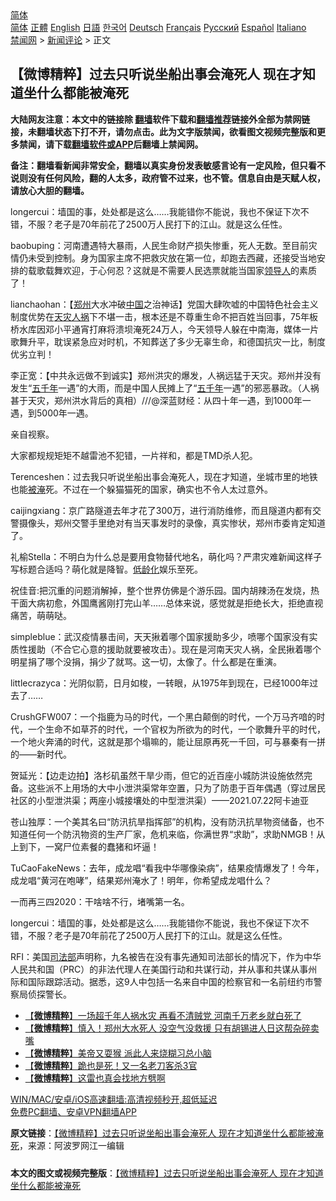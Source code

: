  <!-- 面包屑导航 --> <div class="breadcrumb"><!-- GTranslate: https://gtranslate.io/ -->  <div class="switcher notranslate">  <div class="selected">  <a href="#" onclick="return false;"> 简体</a>  </div>  <div class="option">  <a href="https://www.bannedbook.org" onclick="doGTranslate('zh-CN|zh-CN');jQuery('div.switcher div.selected a').html(jQuery(this).html());return false;" title="简体中文" class="nturl selected"> 简体</a>  <a href="https://www.bannedbook.org/zh-tw/" onclick="doGTranslate('zh-CN|zh-TW');jQuery('div.switcher div.selected a').html(jQuery(this).html());return false;" title="繁體中文" class="nturl"> 正體</a>  <a href="https://www.bannedbook.org/en/" onclick="doGTranslate('zh-CN|en');jQuery('div.switcher div.selected a').html(jQuery(this).html());return false;" title="English" class="nturl"> English</a>  <a href="https://www.bannedbook.org/ja/" onclick="doGTranslate('zh-CN|ja');jQuery('div.switcher div.selected a').html(jQuery(this).html());return false;" title="日本語" class="nturl"> 日語</a>  <a href="https://www.bannedbook.org/ko/" onclick="doGTranslate('zh-CN|ko');jQuery('div.switcher div.selected a').html(jQuery(this).html());return false;" title="한국어" class="nturl"> 한국어</a>  <a href="https://www.bannedbook.org/de/" onclick="doGTranslate('zh-CN|de');jQuery('div.switcher div.selected a').html(jQuery(this).html());return false;" title="Deutsch" class="nturl"> Deutsch</a>  <a href="https://www.bannedbook.org/fr/" onclick="doGTranslate('zh-CN|fr');jQuery('div.switcher div.selected a').html(jQuery(this).html());return false;" title="Français" class="nturl"> Français</a>  <a href="https://www.bannedbook.org/ru/" onclick="doGTranslate('zh-CN|ru');jQuery('div.switcher div.selected a').html(jQuery(this).html());return false;" title="Русский" class="nturl"> Русский</a>  <a href="https://www.bannedbook.org/es/" onclick="doGTranslate('zh-CN|es');jQuery('div.switcher div.selected a').html(jQuery(this).html());return false;" title="Español" class="nturl"> Español</a>  <a href="https://www.bannedbook.org/it/" onclick="doGTranslate('zh-CN|it');jQuery('div.switcher div.selected a').html(jQuery(this).html());return false;" title="Italiano" class="nturl"> Italiano</a>  </div>  </div>      <div class='breadcrumb-sub'><!-- Breadcrumb NavXT 6.3.0 --> <a href="https://www.bannedbook.org/" class="home">禁闻网</a> &gt; <a href="https://www.bannedbook.org/bnews/comments/" class="category">新闻评论</a> &gt; 正文</div></div><h2>【微博精粹】过去只听说坐船出事会淹死人 现在才知道坐什么都能被淹死</h2> <p class="notice"><b>大陆网友注意：本文中的链接除 <a href="https://github.com/bannedbook/fanqiang" >翻墙</a>软件下载和<a href="https://github.com/killgcd/justmysocks/blob/master/README.md">翻墙推荐</a>链接外全部为禁网链接，未翻墙状态下打不开，请勿点击。此为文字版禁闻，欲看图文视频完整版和更多禁闻，请下载<a href="https://github.com/bannedbook/fanqiang">翻墙软件或APP</a>后翻墙上禁闻网。</p><p>备注：翻墙看新闻非常安全，翻墙以真实身份发表敏感言论有一定风险，但只看不说则没有任何风险，翻的人太多，政府管不过来，也不管。信息自由是天赋人权，请放心大胆的翻墙。</b></p>  <div class="entry"> <p id="summary">longercui：墙国的事，处处都是这么……我能错你不能说，我也不保证下次不错，不服？老子是70年前花了2500万人民打下的江山。就是这么任性。</p> <p id="conimg">baobuping：河南遭遇特大暴雨，人民生命财产损失惨重，死人无数。至目前灾情仍未受到控制。身为国家主席不把救灾放在第一位，却跑去西藏，还接受当地安排的载歌载舞欢迎，于心何忍？这就是不需要人民选票就能当国家<a href="https://www.bannedbook.org/bnews/tag/%E9%A2%86%E5%AF%BC%E4%BA%BA/" class="st_tag internal_tag" rel="tag" title="标签 领导人 下的日志">领导人</a>的素质了！</p> <p>lianchaohan：【<a href="https://www.bannedbook.org/bnews/tag/%e9%83%91%e5%b7%9e/" class="st_tag internal_tag" rel="tag" title="标签 郑州 下的日志">郑州</a>大水冲破<span class='wp_keywordlink_affiliate'><a href="https://www.bannedbook.org/" title="中国" target="_blank">中国</a></span>之治神话】党国大肆吹嘘的中国特色社会主义制度优势在<a href="https://www.bannedbook.org/bnews/tag/%E5%A4%A9%E7%81%BE%E4%BA%BA%E7%A5%B8/" class="st_tag internal_tag" rel="tag" title="标签 天灾人祸 下的日志">天灾人祸</a>下不堪一击，根本还是不尊重生命不把百姓当回事，75年板桥水库因邓小平通宵打麻将溃坝淹死24万人，今天领导人躲在中南海，媒体一片歌舞升平，耽误紧急应对时机，不知葬送了多少无辜生命，和德国抗灾一比，制度优劣立判！</p> <p>李正宽：【中共永远做不到诚实】郑州洪灾的爆发，人祸远猛于天灾。郑州并没有发生“<span class='wp_keywordlink'><a href="https://www.bannedbook.org/forum24/topic769.html" title="上下五千年历史真貌" target="_blank">五千年</a></span>一遇”的大雨，而是中国人民摊上了“<a href="https://www.bannedbook.org/bnews/tag/%E4%BA%94%E5%8D%83%E5%B9%B4/" class="st_tag internal_tag" rel="tag" title="标签 五千年 下的日志">五千年</a>一遇”的邪恶暴政。（人祸甚于天灾，郑州洪水背后的真相）///@深蓝财经：从四十年一遇，到1000年一遇，到5000年一遇。</p> <p>亲自视察。</p>  <p>大家都规规矩矩不越雷池不犯错，一片祥和，都是TMD杀人犯。</p> <p>Terenceshen：过去我只听说坐船出事会淹死人，现在才知道，坐城市里的地铁也能<a href="https://www.bannedbook.org/bnews/tag/%E8%A2%AB%E6%B7%B9/" class="st_tag internal_tag" rel="tag" title="标签 被淹 下的日志">被淹</a>死。不过在一个躲猫猫死的国家，确实也不令人太过意外。</p> <p>caijingxiang：京广路隧道去年才花了300万，进行消防维修，而且隧道内都有交警摄像头，郑州交警手里绝对有当天事发时的录像，真实惨状，郑州市委肯定知道了。</p> <p>礼榆Stella：不明白为什么总是要用食物替代地名，萌化吗？严肃灾难新闻这样子写标题合适吗？萌化就是降智。<a href="https://www.bannedbook.org/bnews/tag/%E4%BD%8E%E9%BE%84%E5%8C%96/" class="st_tag internal_tag" rel="tag" title="标签 低龄化 下的日志">低龄化</a>娱乐至死。</p> <p>祝佳音:把沉重的问题消解掉，整个世界仿佛是个游乐园。国内胡辣汤在发烧，热干面大病初愈，外国鹰酱刚打完山羊……总体来说，感觉就是拒绝长大，拒绝直视痛苦，萌萌哒。</p>  <p>simpleblue：武汉疫情暴击间，天天揪着哪个国家援助多少，喷哪个国家没有实质性援助（不合它心意的援助就要被攻击）。现在是河南天灾人祸，全民揪着哪个明星捐了哪个没捐，捐少了就骂。这一切，太像了。什么都是在重演。</p> <p>littlecrazyca：光阴似箭，日月如梭，一转眼，从1975年到现在，已经1000年过去了……</p> <p>CrushGFW007：一个指鹿为马的时代，一个黑白颠倒的时代，一个万马齐喑的时代，一个生命不如草芥的时代，一个官权为所欲为的时代，一个歌舞升平的时代，一个地火奔涌的时代，这就是那个塌嘛的，能让屈原再死一千回，可与暴秦有一拼的——新时代。</p> <p>贺延光：【边走边拍】洛杉矶虽然干旱少雨，但它的近百座小城防洪设施依然完备。这些派不上用场的大中小泄洪渠常年空置，只为了防患于百年偶遇（穿过居民社区的小型泄洪渠；两座小城接壤处的中型泄洪渠）——2021.07.22阿卡迪亚</p> <p>苍山独厚：一个美其名曰“防汛抗旱指挥部”的机构，没有防汛抗旱物资储备，也不知道任何一个防汛物资的生产厂家，危机来临，你满世界“求助”，求助NMGB！从上到下，一窝尸位素餐的蠢猪和坏逼！</p>  <p>TuCaoFakeNews：去年，成龙唱“看我中华哪像染病”，结果疫情爆发了！今年，成龙唱“黄河在咆哮”，结果郑州淹水了！明年，你希望成龙唱什么？</p> <p>一而再三四2020：干啥啥不行，堵嘴第一名。</p> <p>longercui：墙国的事，处处都是这么……我能错你不能说，我也不保证下次不错，不服？老子是70年前花了2500万人民打下的江山。就是这么任性。</p> <p>RFI：美国<a href="https://www.bannedbook.org/bnews/tag/%e5%8f%b8%e6%b3%95%e9%83%a8/" class="st_tag internal_tag" rel="tag" title="标签 司法部 下的日志">司法部</a>声明称，九名被告在没有事先通知司法部长的情况下，作为中华人民共和国（PRC）的非法代理人在美国行动和共谋行动，并从事和共谋从事州际和国际跟踪活动。据悉，这9人中包括一名来自中国的检察官和一名前纽约市警察局侦探警长。</p> <ul class='op-related-articles' title='相关阅读'> <li><a href='https://www.bannedbook.org/bnews/comments/20210723/1592596.html' target='_blank'>【<b>微博精粹</b>】一场超千年人祸水灾 再看不清贼党 河南千万老乡就白死了</a></li> <li><a href='https://www.bannedbook.org/bnews/comments/20210721/1591203.html' target='_blank'>【<b>微博精粹</b>】慎入！郑州大水死人 没空气没救援 只有胡锡进人日这帮杂碎卖嘴</a></li> <li><a href='https://www.bannedbook.org/bnews/comments/20210720/1590547.html' target='_blank'>【<b>微博精粹</b>】美帝又耍猴 派此人来烧糊习总小脑</a></li> <li><a href='https://www.bannedbook.org/bnews/comments/20210719/1589903.html' target='_blank'>【<b>微博精粹</b>】跪也是死！又一名老刀客杀3官</a></li> <li><a href='https://www.bannedbook.org/bnews/comments/20210718/1589406.html' target='_blank'>【<b>微博精粹</b>】这雷也真会找地方劈啊</a></li> </ul> <p class="texttj"> <a href="https://github.com/bannedbook/fanqiang/wiki/V2ray%E6%9C%BA%E5%9C%BA" target="_blank">WIN/MAC/安卓/iOS高速翻墙:高清视频秒开,超低延迟</a><br/> <a href="https://github.com/bannedbook/fanqiang/wiki/%E7%A6%81%E9%97%BB%E7%BD%91%E5%AE%89%E5%8D%93%E7%BF%BB%E5%A2%99%E6%96%B0%E9%97%BBAPP" target="_blank">免费PC翻墙、安卓VPN翻墙APP</a></p> <p> <b>原文链接</b>：<a class="src_link" href="https://www.aboluowang.com/2021/0725/1623886.html" target="_blank">【微博精粹】过去只听说坐船出事会淹死人 现在才知道坐什么都能被淹死</a>，来源：阿波罗网江一编辑 </p><a name='sharetosocial'></a>  <div style="margin-bottom:5px;padding-bottom:5px;clear:both"> <div id="archive-pix-1" class="banner-ads"> <!-- AuctionX Display platform tag START --> <div id="26318x728x90x621x_ADSLOT2" clicktrack="%%CLICK_URL_ESC%%"></div> <!-- AuctionX Display platform tag END --> </div> <div id="archive-pix-2" class="banner-ads"> <!-- AuctionX Display platform tag START --> <div id="26315x300x250x621x_ADSLOT2" clicktrack="%%CLICK_URL_ESC%%"></div> <!-- AuctionX Display platform tag END --> </div> </div>  <div id="archive-pix-1" class="banner-ads"> <!-- AuctionX Display platform tag START --> <div id="26318x728x90x621x_ADSLOT3" clicktrack="%%CLICK_URL_ESC%%"></div> <!-- AuctionX Display platform tag END --> </div> <div><b>本文的图文或视频完整版</b>：<a href='https://www.bannedbook.org/bnews/comments/20210725/1593763.html'>【微博精粹】过去只听说坐船出事会淹死人 现在才知道坐什么都能被淹死</a></div>  </div><!--END ENTRY--> 